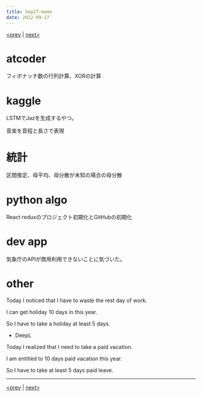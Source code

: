 ```yaml
---
title: Sep27-memo 
date: 2022-09-27 
---
```


[<prev](https://idekworks.github.io/TechnicalMemo/2022/09/26/Sep26.html) | [next>](https://idekworks.github.io/TechnicalMemo/2022/09/28/Sep28.html) 

# atcoder
フィボナッチ数の行列計算、XORの計算

# kaggle
LSTMでJazを生成するやつ。

音楽を音程と長さで表現

# 統計
区間推定、母平均、母分散が未知の場合の母分散

# python algo
React reduxのプロジェクト初期化とGitHubの初期化

# dev app
気象庁のAPIが商用利用できないことに気づいた。


# other
Today I noticed that I have to waste the rest day of work.

I can get holiday 10 days in this year.

So I have to take a holiday at least 5 days.

- DeepL

Today I realized that I need to take a paid vacation.

I am entitled to 10 days paid vacation this year.

So I have to take at least 5 days paid leave.


***

[<prev](https://idekworks.github.io/TechnicalMemo/2022/09/26/Sep26.html) | [next>](https://idekworks.github.io/TechnicalMemo/2022/09/28/Sep28.html)

